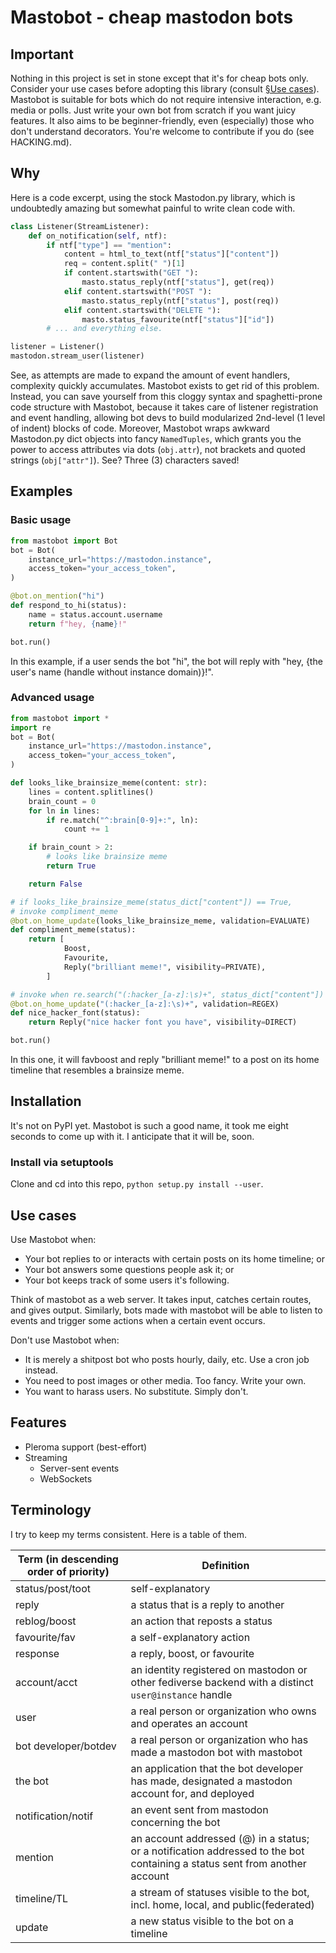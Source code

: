 # Mastobot - cheap mastodon bots

## Important

Nothing in this project is set in stone except that it's for cheap bots only. Consider your use cases before adopting this library (consult [§Use cases](#use-cases)). Mastobot is suitable for bots which do not require intensive interaction, e.g. media or polls. Just write your own bot from scratch if you want juicy features. It also aims to be beginner-friendly, even (especially) those who don't understand decorators. You're welcome to contribute if you do (see HACKING.md).

## Why

Here is a code excerpt, using the stock Mastodon.py library, which is undoubtedly amazing but somewhat painful to write clean code with.

```python
class Listener(StreamListener):
    def on_notification(self, ntf):
        if ntf["type"] == "mention":
            content = html_to_text(ntf["status"]["content"])
            req = content.split(" ")[1]
            if content.startswith("GET "):
                masto.status_reply(ntf["status"], get(req))
            elif content.startswith("POST "):
                masto.status_reply(ntf["status"], post(req))
            elif content.startswith("DELETE "):
                masto.status_favourite(ntf["status"]["id"])
        # ... and everything else.

listener = Listener()
mastodon.stream_user(listener)
```

See, as attempts are made to expand the amount of event handlers, complexity quickly accumulates. Mastobot exists to get rid of this problem. Instead, you can save yourself from this cloggy syntax and spaghetti-prone code structure with Mastobot, because it takes care of listener registration and event handling, allowing bot devs to build modularized 2nd-level (1 level of indent) blocks of code. Moreover, Mastobot wraps awkward Mastodon.py dict objects into fancy `NamedTuples`, which grants you the power to access attributes via dots (`obj.attr`), not brackets and quoted strings (`obj["attr"]`). See? Three (3) characters saved!

## Examples

### Basic usage

```python
from mastobot import Bot
bot = Bot(
    instance_url="https://mastodon.instance",
    access_token="your_access_token",
)

@bot.on_mention("hi")
def respond_to_hi(status):
    name = status.account.username
    return f"hey, {name}!"

bot.run()
```

In this example, if a user sends the bot "hi", the bot will reply with "hey, {the user's name (handle without instance domain)}!".

### Advanced usage

```python
from mastobot import *
import re
bot = Bot(
    instance_url="https://mastodon.instance",
    access_token="your_access_token",
)

def looks_like_brainsize_meme(content: str):
    lines = content.splitlines()
    brain_count = 0
    for ln in lines:
        if re.match("^:brain[0-9]+:", ln):
            count += 1

    if brain_count > 2:
        # looks like brainsize meme
        return True

    return False

# if looks_like_brainsize_meme(status_dict["content"]) == True,
# invoke compliment_meme
@bot.on_home_update(looks_like_brainsize_meme, validation=EVALUATE)
def compliment_meme(status):
    return [
            Boost,
            Favourite,
            Reply("brilliant meme!", visibility=PRIVATE),
        ]

# invoke when re.search("(:hacker_[a-z]:\s)+", status_dict["content"]) is not None
@bot.on_home_update("(:hacker_[a-z]:\s)+", validation=REGEX)
def nice_hacker_font(status):
    return Reply("nice hacker font you have", visibility=DIRECT)

bot.run()
```

In this one, it will favboost and reply "brilliant meme!" to a post on its home timeline that resembles a brainsize meme.

## Installation

It's not on PyPI yet. Mastobot is such a good name, it took me eight seconds to come up with it. I anticipate that it will be, soon.

### Install via setuptools

Clone and cd into this repo, `python setup.py install --user`.

## Use cases

Use Mastobot when:

- Your bot replies to or interacts with certain posts on its home timeline; or
- Your bot answers some questions people ask it; or
- Your bot keeps track of some users it's following.

Think of mastobot as a web server. It takes input, catches certain routes, and gives output. Similarly, bots made with mastobot will be able to listen to events and trigger some actions when a certain event occurs.

Don't use Mastobot when:

- It is merely a shitpost bot who posts hourly, daily, etc. Use a cron job instead.
- You need to post images or other media. Too fancy. Write your own.
- You want to harass users. No substitute. Simply don't.

## Features

- Pleroma support (best-effort)
- Streaming
  - Server-sent events
  - WebSockets

## Terminology

I try to keep my terms consistent. Here is a table of them.

| Term (in descending order of priority) | Definition                                                                                                                 |
| -------------------------------------- | -------------------------------------------------------------------------------------------------------------------------- |
| status/post/toot                       | self-explanatory                                                                                                           |
| reply                                  | a status that is a reply to another                                                                                        |
| reblog/boost                           | an action that reposts a status                                                                                            |
| favourite/fav                          | a self-explanatory action                                                                                                  |
| response                               | a reply, boost, or favourite                                                                                               |
| account/acct                           | an identity registered on mastodon or other fediverse backend with a distinct `user@instance` handle                       |
| user                                   | a real person or organization who owns and operates an account                                                             |
| bot developer/botdev                   | a real person or organization who has made a mastodon bot with mastobot                                                    |
| the bot                                | an application that the bot developer has made, designated a mastodon account for, and deployed                            |
| notification/notif                     | an event sent from mastodon concerning the bot                                                                             |
| mention                                | an account addressed (@) in a status; or a notification addressed to the bot containing a status sent from another account |
| timeline/TL                            | a stream of statuses visible to the bot, incl. home, local, and public(federated)                                          |
| update                                 | a new status visible to the bot on a timeline                                                                              |
